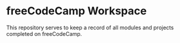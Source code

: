 # freeCodeCamp Workspace

This repository serves to keep a record of all modules and projects completed on freeCodeCamp.

